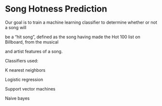 # Song Hotness Prediction

Our goal is to train a machine learning classifier to determine whether or not a song will

be a “hit song”, defined as the song having made the Hot 100 list on Billboard, from the musical

and artist features of a song. 


Classifiers used:

K nearest neighbors

Logistic regression

Support vector machines

Naive bayes

